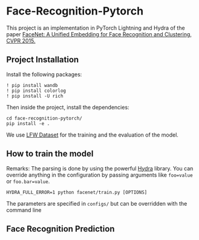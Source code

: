 # Face-Recognition-Pytorch

This project is an implementation in PyTorch Lightning and Hydra of the paper [FaceNet: A Unified Embedding for Face Recognition and Clustering, CVPR 2015.](https://arxiv.org/pdf/1503.03832.pdf)

## Project Installation

Install the following packages:
```
! pip install wandb
! pip install colorlog
! pip install -U rich
```
Then inside the project, install the dependencies:
```
cd face-recognition-pytorch/
pip install -e .
```

We use [LFW Dataset](http://vis-www.cs.umass.edu/lfw/) for the training and the evaluation of the model.

## How to train the model

Remarks: The parsing is done by using the powerful [Hydra](https://github.com/facebookresearch/hydra) library. You can override anything in the configuration by passing arguments like `foo=value` or `foo.bar=value`.
```
HYDRA_FULL_ERROR=1 python facenet/train.py [OPTIONS]
```
The parameters are specified in `configs/` but can be overridden with the command line

## Face Recognition Prediction
